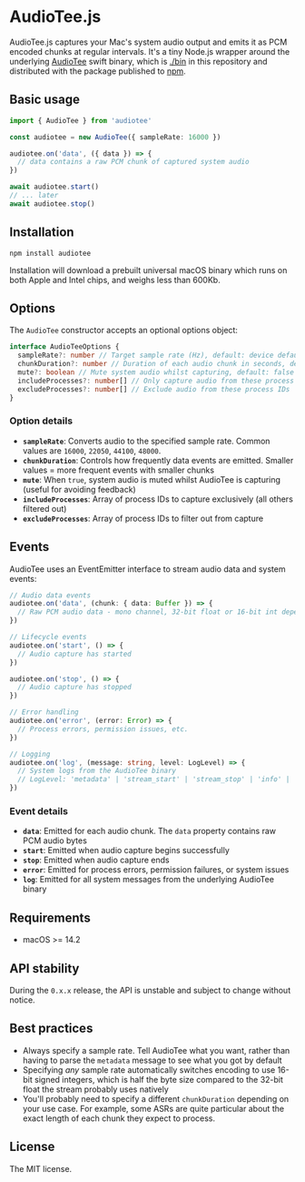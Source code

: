 # AudioTee.js

AudioTee.js captures your Mac's system audio output and emits it as PCM encoded chunks at regular intervals. It's a tiny Node.js wrapper around the underlying [AudioTee](https://github.com/makeusabrew/audiotee) swift binary, which is [./bin](bundled) in this repository and distributed with the package published to [npm](https://www.npmjs.com/package/audiotee).

## Basic usage

```ts
import { AudioTee } from 'audiotee'

const audiotee = new AudioTee({ sampleRate: 16000 })

audiotee.on('data', ({ data }) => {
  // data contains a raw PCM chunk of captured system audio
})

await audiotee.start()
// ... later
await audiotee.stop()
```

## Installation

`npm install audiotee`

Installation will download a prebuilt universal macOS binary which runs on both Apple and Intel chips, and weighs less than 600Kb.

## Options

The `AudioTee` constructor accepts an optional options object:

```ts
interface AudioTeeOptions {
  sampleRate?: number // Target sample rate (Hz), default: device default
  chunkDuration?: number // Duration of each audio chunk in seconds, default: 0.2
  mute?: boolean // Mute system audio whilst capturing, default: false
  includeProcesses?: number[] // Only capture audio from these process IDs
  excludeProcesses?: number[] // Exclude audio from these process IDs
}
```

### Option details

- **`sampleRate`**: Converts audio to the specified sample rate. Common values are `16000`, `22050`, `44100`, `48000`.
- **`chunkDuration`**: Controls how frequently data events are emitted. Smaller values = more frequent events with smaller chunks
- **`mute`**: When `true`, system audio is muted whilst AudioTee is capturing (useful for avoiding feedback)
- **`includeProcesses`**: Array of process IDs to capture exclusively (all others filtered out)
- **`excludeProcesses`**: Array of process IDs to filter out from capture

## Events

AudioTee uses an EventEmitter interface to stream audio data and system events:

```ts
// Audio data events
audiotee.on('data', (chunk: { data: Buffer }) => {
  // Raw PCM audio data - mono channel, 32-bit float or 16-bit int depending on conversion
})

// Lifecycle events
audiotee.on('start', () => {
  // Audio capture has started
})

audiotee.on('stop', () => {
  // Audio capture has stopped
})

// Error handling
audiotee.on('error', (error: Error) => {
  // Process errors, permission issues, etc.
})

// Logging
audiotee.on('log', (message: string, level: LogLevel) => {
  // System logs from the AudioTee binary
  // LogLevel: 'metadata' | 'stream_start' | 'stream_stop' | 'info' | 'error' | 'debug'
})
```

### Event details

- **`data`**: Emitted for each audio chunk. The `data` property contains raw PCM audio bytes
- **`start`**: Emitted when audio capture begins successfully
- **`stop`**: Emitted when audio capture ends
- **`error`**: Emitted for process errors, permission failures, or system issues
- **`log`**: Emitted for all system messages from the underlying AudioTee binary

## Requirements

- macOS >= 14.2

## API stability

During the `0.x.x` release, the API is unstable and subject to change without notice.

## Best practices

- Always specify a sample rate. Tell AudioTee what you want, rather than having to parse the
  `metadata` message to see what you got by default
- Specifying _any_ sample rate automatically switches encoding to use 16-bit signed integers, which is half the byte size compared to the 32-bit float the stream probably uses natively
- You'll probably need to specify a different `chunkDuration` depending on your use case. For example, some ASRs are quite particular about the exact length of each chunk they expect to process.

## License

The MIT license.
